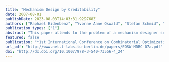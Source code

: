 ```yaml
---
title: "Mechanism Design by Creditability"
date: 2007-08-01
publishDate: 2023-08-03T14:03:31.929768Z
authors: ["Raphael Eidenbenz", "Yvonne Anne Oswald", "Stefan Schmid", "Roger Wattenhofer"]
publication_types: ["1"]
abstract: "This paper attends to the problem of a mechanism designer seeking to influence the outcome of a strategic game based on her creditability. The mechanism designer offers additional payments to the players depending on their mutual choice of strategies in order to steer them to certain decisions. Of course, the mechanism designer aims at spending as little as possible and yet implementing her desired outcome. We present several algorithms for this optimization problem both for singleton target strategy profiles and target strategy profile regions. Furthermore, the paper shows how a bankrupt mechanism designer can decide efficiently whether strategy profiles can be implemented at no cost at all. Finally, risk-averse players and dynamic games are examined."
featured: false
publication: "*1st International Conference on Combinatorial Optimization and Applications (COCOA)*"
url_pdf: "http://www.net.t-labs.tu-berlin.de/papers/EOSW-MDBC-07a.pdf"
doi: "http://dx.doi.org/10.1007/978-3-540-73556-4_24"
---
```


